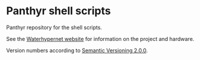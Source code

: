 # Panthyr shell scripts
Panthyr repository for the shell scripts.


See the [Waterhypernet website](https://waterhypernet.org/equipment/) for information on the project and hardware.

Version numbers according to [Semantic Versioning 2.0.0](https://semver.org/).
